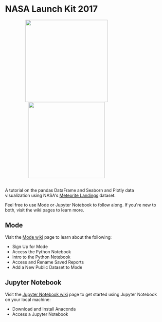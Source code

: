 # NASA Launch Kit 2017

<div style="text-align: center;">
    <img 
      src=https://static.festisite.com/static/partylogo/img/logos/nasa.png 
      style="display: inline-block; margin-right: 100px;"
      width="270px" 
      height="auto" 
    />
    <img 
      src=http://datarave.github.io/20141021/20141021_Chris_Ryan_Transitioning_to_a_Data_Science_Career/logo-python.png 
      style="display: inline-block; margin-right: 100px;" 
      width="250px" 
      height="auto" 
    />
</div>
<br />

A tutorial on the pandas DataFrame and Seaborn and Plotly data visualization using NASA's [Meteorite Landings](https://data.nasa.gov/Space-Science/Meteorite-Landings/gh4g-9sfh/data) dataset.

Feel free to use Mode or Jupyter Notebook to follow along.  If you're new to both, visit the wiki pages to learn more.

## Mode

Visit the [Mode wiki](https://github.com/devleague/NASA-Launch-Kit-2017/wiki/Mode) page to learn about the following:
- Sign Up for Mode
- Access the Python Notebook
- Intro to the Python Notebook
- Access and Rename Saved Reports
- Add a New Public Dataset to Mode

## Jupyter Notebook

Visit the [Jupyter Notebook wiki](https://github.com/devleague/NASA-Launch-Kit-2017/wiki/Jupyter-Notebook) page to get started using Jupyter Notebook on your local machine:
- Download and Install Anaconda
- Access a Jupyter Notebook
